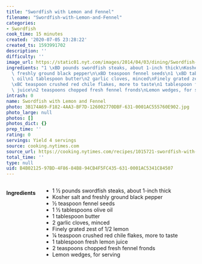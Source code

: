 ```yaml
---
title: "Swordfish with Lemon and Fennel"
filename: "Swordfish-with-Lemon-and-Fennel"
categories:
- Swordfish
cook_time: 15 minutes
created: '2020-07-05 23:28:22'
created_ts: 1593991702
description: ''
difficulty: ''
image_url: https://static01.nyt.com/images/2014/04/03/dining/Swordfish-With-Lemon-and-Fennel/Swordfish-With-Lemon-and-Fennel-articleLarge.jpg
ingredients: "1 \xBD pounds swordfish steaks, about 1-inch thick\nKosher salt and\
  \ freshly ground black pepper\n\xBD teaspoon fennel seeds\n1 \xBD tablespoons olive\
  \ oil\n1 tablespoon butter\n2 garlic cloves, minced\nFinely grated zest of 1/2 lemon\n\
  \xBC teaspoon crushed red chile flakes, more to taste\n1 tablespoon fresh lemon\
  \ juice\n2 teaspoons chopped fresh fennel fronds\nLemon wedges, for serving"
intrash: 0
name: Swordfish with Lemon and Fennel
photo: 3B174A69-F182-4AA3-BF7D-126002770DBF-631-0001AC555760E902.jpg
photo_large: null
photos: []
photos_dict: {}
prep_time: ''
rating: 0
servings: Yield 4 servings
source: cooking.nytimes.com
source_url: https://cooking.nytimes.com/recipes/1015721-swordfish-with-lemon-and-fennel?action=click&module=Global%20Search%20Recipe%20Card&pgType=search&rank=8
total_time: ''
type: null
uid: B4B02125-97BD-4F86-84B8-94CB4F5FC435-631-0001AC5341C84507
---
```

<div class="large-8 medium-7 columns" id="writeup">	</div><!-- #writeup -->
</div><!-- #row-one -->
<div class="row" id="row-two">	<div class="medium-4 small-5 columns"><h4 id="ingredients">Ingredients</h4><div class="box box-ingredients content"><ul>
<li>1 ½ pounds swordfish steaks, about 1-inch thick</li>
<li>Kosher salt and freshly ground black pepper</li>
<li>½ teaspoon fennel seeds</li>
<li>1 ½ tablespoons olive oil</li>
<li>1 tablespoon butter</li>
<li>2 garlic cloves, minced</li>
<li>Finely grated zest of 1/2 lemon</li>
<li>¼ teaspoon crushed red chile flakes, more to taste</li>
<li>1 tablespoon fresh lemon juice</li>
<li>2 teaspoons chopped fresh fennel fronds</li>
<li>Lemon wedges, for serving</li>
</ul>
</div>	</div>	<div class="medium-6 small-7 columns">	</div>